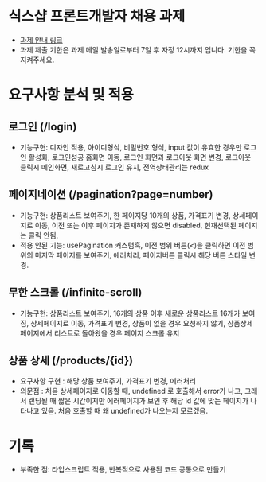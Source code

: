# 식스샵 프론트개발자 채용 과제

- [과제 안내 링크](https://www.notion.so/sixshop/af7f8a9586b648e6ba92a8c24ff0ef66)
- 과제 제출 기한은 과제 메일 발송일로부터 7일 후 자정 12시까지 입니다. 기한을 꼭 지켜주세요.

# 요구사항 분석 및 적용

## 로그인 (/login)

- 기능구현: 디자인 적용, 아이디형식, 비밀번호 형식, input 값이 유효한 경우만 로그인 활성화, 로그인성공 홈화면 이동, 로그인 화면과 로그아웃 화면 변경, 로그아웃 클릭시 메인화면, 새로고침시 로그인 유지, 전역상태관리는 redux

## 페이지네이션 (/pagination?page=number)

- 기능구현: 상품리스트 보여주기, 한 페이지당 10개의 상품, 가격표기 변경, 상세페이지로 이동, 이전 또는 이후 페이지가 존재하지 않으면 disabled, 현재선택된 페이지는 클릭 안됨,
- 적용 안된 기능: usePagination 커스텀훅, 이전 범위 버튼(<)을 클릭하면 이전 범위의 마지막 페이지를 보여주기, 에러처리, 페이지버튼 클릭시 해당 버튼 스타일 변경.

## 무한 스크롤 (/infinite-scroll)

- 기능구현: 상품리스트 보여주기, 16개의 상품 이후 새로운 상품리스트 16개가 보여짐, 상세페이지로 이동, 가격표기 변경, 상품이 없을 경우 요청하지 않기, 상품상세페이지에서 리스트로 돌아왔을 경우 페이지 스크롤 유지

## 상품 상세 (/products/{id})

- 요구사항 구현 : 해당 상품 보여주기, 가격표기 변경, 에러처리
- 의문점 : 처음 상세페이지로 이동할 때, undefined 로 호출해서 error가 나고, 그래서 랜딩될 때 짧은 시간이지만 에러페이지가 보인 후 해당 id 값에 맞는 페이지가 나타나고 있음. 처음 호출할 때 왜 undefined가 나오는지 모르겠음.

# 기록

- 부족한 점: 타입스크립트 적용, 반복적으로 사용된 코드 공통으로 만들기
